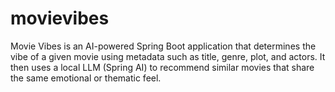 # movievibes
Movie Vibes is an AI-powered Spring Boot application that determines the vibe of a given movie using metadata such as title, genre, plot, and actors. It then uses a local LLM (Spring AI) to recommend similar movies that share the same emotional or thematic feel.
